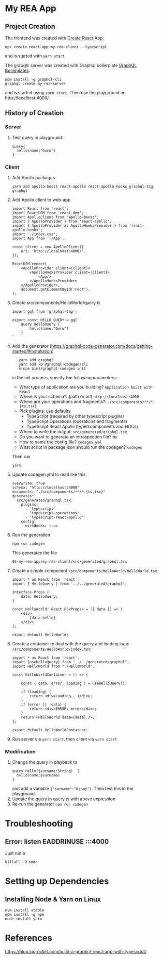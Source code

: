 # My REA App

## Project Creation

The frontend was created with [Create React App](https://github.com/facebook/create-react-app):
```
npx create-react-app my-rea-client --typescript
```
and is started with 
```yarn start```.

The grapqhl server was created with Graphql boilerplate [GraphQL Boilerplates](https://github.com/graphql-boilerplates/typescript-graphql-server):
```
npm install -g graphql-cli
graphql create my-rea-server
```
and is started using ```yarn start```. Then use the playground on http://localhost:4000/.

## History of Creation
### Server
1. Test query in playground:
    ```
    query{
      hello(name:"Guru")
    }
    ```
### Client    
1. Add Apollo packages
    ```
    yarn add apollo-boost react-apollo react-apollo-hooks graphql-tag graphql
    ```
1. Add Apollo client to web-app
    ```
    import React from 'react';
    import ReactDOM from 'react-dom';
    import ApolloClient from 'apollo-boost';
    import { ApolloProvider } from 'react-apollo';
    import { ApolloProvider as ApolloHooksProvider } from 'react-apollo-hooks';
    import './index.css';
    import App from './App';
    
    const client = new ApolloClient({
        uri: 'http://localhost:4000/',
    });
    
    ReactDOM.render(
        <ApolloProvider client={client}>
            <ApolloHooksProvider client={client}>
                <App/>
            </ApolloHooksProvider>
        </ApolloProvider>,
        document.getElementById('root'),
    );
    
    ```    
1. Create src/components/HelloWorld/query.ts
    ```
    import gql from 'graphql-tag';
    
    export const HELLO_QUERY = gql`
        query HelloQuery {
            hello(name:"Guru")
        }
    `
    ```
1. Add the generator (https://graphql-code-generator.com/docs/getting-started/#installation)
    ```
       yarn add graphql
       yarn add -D @graphql-codegen/cli
       $(npm bin)/graphql-codegen init
    ```
   in the init process, specify the following parameters:
   
   - What type of application are you building? ```Application built with React```
   - Where is your schema?: (path or url) ```http://localhost:4000```
   - Where are your operations and fragments?: ```./src/components/**/*.{ts,tsx}```
   - Pick plugins: use defaults
       - TypeScript (required by other typescript plugins)
       - TypeScript Operations (operations
        and fragments)
       - TypeScript React Apollo (typed components and HOCs)
   - Where to write the output: ```src/generated/graphql.tsx```
   - Do you want to generate an introspection file? ```No```
   - How to name the config file? ```codegen.yml```
   - What script in package.json should run the codegen? ```codegen```
   
   Then run
   ```
   yarn
   ```
1. Update codegen.yml to read like this:
    ```
    overwrite: true
    schema: "http://localhost:4000"
    documents: "./src/components/**/*.{ts,tsx}"
    generates:
      src/generated/graphql.tsx:
        plugins:
          - 'typescript'
          - 'typescript-operations'
          - 'typescript-react-apollo'
        config:
          withHooks: true
    ```
1. Run the generation
    ```
    npm run codegen
    ```
   This generates the file 
    ```
    06-my-rea-app/my-rea-client/src/generated/graphql.tsx
    ```
1. Create a simple component ```/src/components/HelloWorld/HelloWorld.tsx```
    ```
    import * as React from 'react';
    import { HelloQuery } from '../../generated/graphql';
    
    interface Props {
        data: HelloQuery;
    }
    
    const HelloWorld: React.FC<Props> = ({ data }) => (
        <div>
            {data.hello}
        </div>
    );
    
    export default HelloWorld;
    ```
1. Create a container to deal with the query and loading logic ```/src/components/HelloWorld/index.tsx```:
    ```
    import * as React from 'react';
    import {useHelloQuery} from "../../generated/graphql";
    import HelloWorld from "./HelloWorld";
    
    const HelloWorldContainer = () => {
    
        const { data, error, loading } = useHelloQuery();
    
        if (loading) {
            return <div>Loading...</div>;
        }
        if (error || !data) {
            return <div>ERROR: error</div>;
        }
        return <HelloWorld data={data} />;
    };
    
    export default HelloWorldContainer;
    ```    
1. Run server via ```yarn start```, then client via ```yarn start```

### Modification
1. Change the query in playback to
    ```
    query Hello($surname:String)  {
      hello(name:$surname)
    }
    ```
    and add a variable ```{"surname":"Kenny"}```.
    Then test this in the playground.
1. Update the query in query.ts with above expression
1. Re-run the generator ```npm run codegen```    

# Troubleshooting
## Error: listen EADDRINUSE :::4000
Just run a 
```
killall -9 node
```

# Setting up Dependencies
## Installing Node & Yarn on Linux
```
nvm install stable
npm install -g npm
node install yarn
```

# References
https://blog.logrocket.com/build-a-graphql-react-app-with-typescript/
